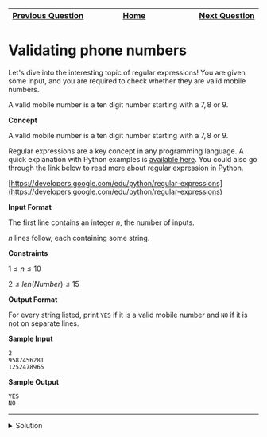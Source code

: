 | <img width=1000>[Previous Question](https://github.com/Kevin-Lago/python-hackerrank-solutions/tree/main/src/)</img> | <img width=1000>[Home](https://github.com/Kevin-Lago/python-hackerrank-solutions)</img> | <img width=1000>[Next Question](https://github.com/Kevin-Lago/python-hackerrank-solutions/tree/main/src/)</img> |
|:---|:---:|---:|

# Validating phone numbers

Let's dive into the interesting topic of regular expressions! You are given some input, and you are required to check whether they are valid mobile numbers.

A valid mobile number is a ten digit number starting with a $7, 8$ or $9$.

__Concept__

A valid mobile number is a ten digit number starting with a $7, 8$ or $9$.

Regular expressions are a key concept in any programming language. A quick explanation with Python examples is [available here](). You could also go through the link below to read more about regular expression in Python.

[https://developers.google.com/edu/python/regular-expressions](https://developers.google.com/edu/python/regular-expressions)

__Input Format__

The first line contains an integer $n$, the number of inputs.

$n$ lines follow, each containing some string.

__Constraints__

$1 \le n \le 10$

$2 \le len(Number) \le 15$

__Output Format__

For every string listed, print ```YES``` if it is a valid mobile number and ```NO``` if it is not on separate lines.

__Sample Input__

```
2
9587456281
1252478965
```

__Sample Output__

```
YES
NO
```

---

<details><summary>Solution</summary>
    
```python

```
</details>
